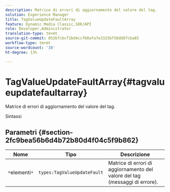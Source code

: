 ```yaml
---
description: Matrice di errori di aggiornamento del valore del tag.
solution: Experience Manager
title: TagValueUpdateFaultArray
feature: Dynamic Media Classic,SDK/API
role: Developer,Administrator
translation-type: tm+mt
source-git-commit: 052bfcbcf1bd4ccf60afa7e3325bf58dd07cba85
workflow-type: tm+mt
source-wordcount: '38'
ht-degree: 13%

---
```



# TagValueUpdateFaultArray{#tagvalueupdatefaultarray}

Matrice di errori di aggiornamento del valore del tag.

Sintassi

## Parametri {#section-2fc9bea56b6d4b72b80d4f04c5f9b862}

| Nome | Tipo | Descrizione |
|---|---|---|
| `*`elementi`*` | `types:TagValueUpdateFault` | Matrice di errori di aggiornamento del valore del tag (messaggi di errore). |

